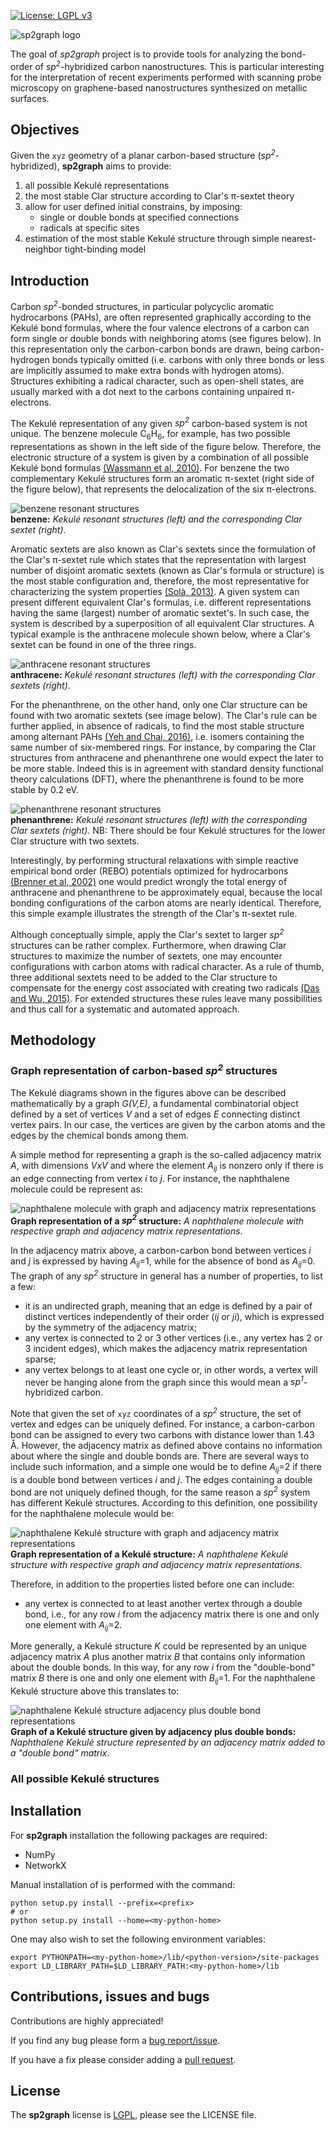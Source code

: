 [![License: LGPL v3](https://img.shields.io/badge/License-LGPL%20v3-blue.svg)](https://www.gnu.org/licenses/lgpl-3.0)

![sp2graph logo](/doc/images/sp2graph_logo.png "sp2graph code")

The goal of _sp2graph_ project is to provide tools for analyzing the bond-order of *sp<sup>2</sup>*-hybridized carbon nanostructures. This is particular interesting for the interpretation of recent experiments performed with scanning probe microscopy on graphene-based nanostructures synthesized on metallic surfaces.

## Objectives ##
Given the `xyz` geometry of a planar carbon-based structure (*sp<sup>2</sup>*-hybridized), __sp2graph__ aims to provide:

   1. all possible Kekulé representations
   2. the most stable Clar structure according to Clar's &pi;-sextet theory
   3. allow for user defined initial constrains, by imposing:
      - single or double bonds at specified connections
      - radicals at specific sites
   4. estimation of the most stable Kekulé structure through simple nearest-neighbor tight-binding model

## Introduction ##

Carbon *sp<sup>2</sup>*-bonded structures, in particular polycyclic aromatic hydrocarbons (PAHs), are often represented graphically according to the Kekulé bond formulas, where the four valence electrons of a carbon can form single or double bonds with neighboring atoms (see figures below). In this representation only the carbon-carbon bonds are drawn, being carbon-hydrogen bonds typically omitted (i.e. carbons with only three bonds or less are implicitly assumed to make extra bonds with hydrogen atoms). Structures exhibiting a radical character, such as open-shell states, are usually marked with a dot next to the carbons containing unpaired &pi;-electrons.

The Kekulé representation of any given *sp<sup>2</sup>* carbon-based system is not unique. The benzene molecule C<sub>6</sub>H<sub>6</sub>, for example, has two possible representations as shown in the left side of the figure below. Therefore, the electronic structure of a system is given by a combination of all possible Kekulé bond formulas [(Wassmann et al, 2010)][Wassmann2010]. For benzene the two complementary Kekulé structures form an aromatic &pi;-sextet (right side of the figure below), that represents the delocalization of the six &pi;-electrons.

![benzene resonant structures](/doc/images/benzene.png)  
**benzene:** *Kekulé resonant structures (left) and the corresponding Clar sextet (right)*.

Aromatic sextets are also known as Clar's sextets since the formulation of the Clar's &pi;-sextet rule which states that the representation with largest number of disjoint aromatic sextets (known as Clar's formula or structure) is the most stable configuration and, therefore, the most representative for characterizing the system properties [(Solà, 2013)][Sola2013]. A given system can present different equivalent Clar's formulas, i.e. different representations having the same (largest) number of aromatic sextet's. In such case, the system is described by a superposition of all equivalent Clar structures. A typical example is the anthracene molecule shown below, where a Clar's sextet can be found in one of the three rings.

![anthracene resonant structures](/doc/images/anthracene.png)  
**anthracene:** *Kekulé resonant structures (left) with the corresponding Clar sextets (right)*.

For the phenanthrene, on the other hand, only one Clar structure can be found with two aromatic sextets (see image below). The Clar's rule can be further applied, in absence of radicals, to find the most stable structure among alternant PAHs [(Yeh and Chai, 2016)][Yeh2016], i.e. isomers containing the same number of six-membered rings. For instance, by comparing the Clar structures from anthracene and phenanthrene one would expect the later to be more stable. Indeed this is in agreement with standard density functional theory calculations (DFT), where the phenanthrene is found to be more stable by 0.2 eV.

![phenanthrene resonant structures](/doc/images/phenanthrene.png)  
**phenanthrene:** *Kekulé resonant structures (left) with the corresponding Clar sextets (right)*.
NB: There should be four Kekulé structures for the lower Clar structure with two sextets.

Interestingly, by performing structural relaxations with simple reactive empirical bond order (REBO) potentials optimized for hydrocarbons [(Brenner et al, 2002)][Brenner2002] one would predict wrongly the total energy of anthracene and phenanthrene to be approximately equal, because the local bonding configurations of the carbon atoms are nearly identical. Therefore, this simple example illustrates the strength of the Clar's &pi;-sextet rule.

Although conceptually simple, apply the Clar's sextet to larger *sp<sup>2</sup>* structures can be rather complex. Furthermore, when drawing Clar structures to maximize the number of sextets, one may encounter configurations with carbon atoms with radical character. As a rule of thumb, three additional sextets need to be added to the Clar structure to compensate for the energy cost associated with creating two radicals [(Das and Wu, 2015)][Das2015]. For extended structures these rules leave many possibilities and thus call for a systematic and automated approach.

## Methodology ##

### Graph representation of carbon-based *sp<sup>2</sup>* structures ###

The Kekulé diagrams shown in the figures above can be described mathematically by a graph *G(V,E)*, a fundamental combinatorial object defined by a set of vertices *V* and a set of edges *E* connecting distinct vertex pairs. In our case, the vertices are given by the carbon atoms and the edges by the chemical bonds among them.

A simple method for representing a graph is the so-called adjacency matrix *A*, with dimensions *VxV* and where the element *A<sub>ij</sub>* is nonzero only if there is an edge connecting from vertex *i* to *j*. For instance, the naphthalene molecule could be represent as:

![naphthalene molecule with graph and adjacency matrix representations](/doc/images/naphthalene_graph.png)  
**Graph representation of a *sp<sup>2</sup>* structure:** *A naphthalene molecule with respective graph and adjacency matrix representations*.

In the adjacency matrix above, a carbon-carbon bond between vertices *i* and *j* is expressed by having *A<sub>ij</sub>*=1, while for the absence of bond as *A<sub>ij</sub>*=0. The graph of any *sp<sup>2</sup>* structure in general has a number of properties, to list a few:

   - it is an undirected graph, meaning that an edge is defined by a pair of distinct vertices independently of their order (*ij* or *ji*), which is expressed by the symmetry of the adjacency matrix;
   - any vertex is connected to 2 or 3 other vertices (i.e., any vertex has 2 or 3 incident edges), which makes the adjacency matrix representation sparse;
   - any vertex belongs to at least one cycle or, in other words, a vertex will never be hanging alone from the graph since this would mean a *sp<sup>1</sup>*-hybridized carbon.

Note that given the set of `xyz` coordinates of a *sp<sup>2</sup>* structure, the set of vertex and edges can be uniquely defined. For instance, a carbon-carbon bond can be assigned to every two carbons with distance lower than 1.43 &Aring;. However, the adjacency matrix as defined above contains no information about where the single and double bonds are. There are several ways to include such information, and a simple one would be to define *A<sub>ij</sub>*=2 if there is a double bond between vertices *i* and *j*. The edges containing a double bond are not uniquely defined though, for the same reason a *sp<sup>2</sup>* system has different Kekulé structures. According to this definition, one possibility for the naphthalene molecule would be:

![naphthalene Kekulé structure with graph and adjacency matrix representations](/doc/images/naphthalene_kekule.png)  
**Graph representation of a Kekulé structure:** *A naphthalene Kekulé structure with respective graph and adjacency matrix representations*.

Therefore, in addition to the properties listed before one can include:

   - any vertex is connected to at least another vertex through a double bond, i.e., for any row *i* from the adjacency matrix there is one and only one element with *A<sub>ij</sub>*=2.

More generally, a Kekulé structure *K* could be represented by an unique adjacency matrix *A* plus another matrix *B* that contains only information about the double bonds. In this way, for any row *i* from the "double-bond" matrix *B* there is one and only one element with *B<sub>ij</sub>*=1. For the naphthalene Kekulé structure above this translates to:

![naphthalene Kekulé structure adjacency plus double bond representations](/doc/images/naphthalene_matrix.png)  
**Graph of a Kekulé structure given by adjacency plus double bonds:** *Naphthalene Kekulé structure represented by an adjacency matrix added to a "double bond" matrix*.

<!---
Somewhere we need to say that the adjacency matrix representation is only for didactic purposes, that what we are going to use is something more like a adjacency map abstract data structure
-->

### All possible Kekulé structures ###

<!---
In order to find all possible Kekulé structures of a given *sp<sup>2</sup>* structure...
Once the graph representation of a *sp<sup>2</sup>* structure is defined, 
-->

## Installation ##
For __sp2graph__ installation the following packages are required:

   - NumPy
   - NetworkX

Manual installation of  is performed with the command:

    python setup.py install --prefix=<prefix>
    # or
    python setup.py install --home=<my-python-home>

One may also wish to set the following environment variables:

    export PYTHONPATH=<my-python-home>/lib/<python-version>/site-packages
    export LD_LIBRARY_PATH=$LD_LIBRARY_PATH:<my-python-home>/lib

## Contributions, issues and bugs ##
Contributions are highly appreciated!

If you find any bug please form a [bug report/issue][issues].

If you have a fix please consider adding a [pull request][pulls].

## License ##
The __sp2graph__ license is [LGPL][lgpl], please see the LICENSE file.

<!---
Links to external and internal sites.
-->
[lgpl]: http://www.gnu.org/licenses/lgpl.html
[issues]: https://github.com/dipc-cc/sp2graph/issues
[pulls]: https://github.com/dipc-cc/sp2graph/pulls
[Wassmann2010]: https://doi.org/10.1021/ja909234y
[Sola2013]: https://doi.org/10.3389/fchem.2013.00022
[Yeh2016]: https://doi.org/10.1038/srep30562
[Brenner2002]: https://doi.org/10.1088/0953-8984/14/4/312
[Das2015]: https://doi.org/10.1002/9783527689545.ch1
